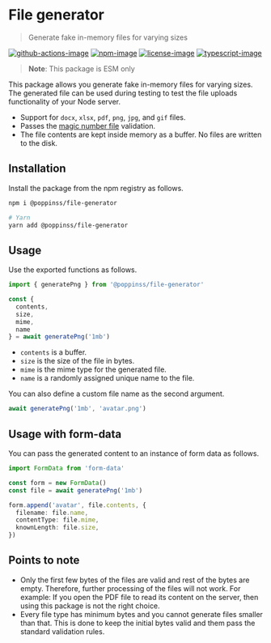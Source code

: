 # File generator
> Generate fake in-memory files for varying sizes

[![github-actions-image]][github-actions-url] [![npm-image]][npm-url] [![license-image]][license-url] [![typescript-image]][typescript-url]

> **Note**: This package is ESM only

This package allows you generate fake in-memory files for varying sizes. The generated file can be used during testing to test the file uploads functionality of your Node server.

- Support for `docx`, `xlsx`, `pdf`, `png`, `jpg`, and `gif` files.
- Passes the [magic number file](https://gist.github.com/leommoore/f9e57ba2aa4bf197ebc5) validation.
- The file contents are kept inside memory as a buffer. No files are written to the disk.

## Installation
Install the package from the npm registry as follows.

```sh
npm i @poppinss/file-generator

# Yarn
yarn add @poppinss/file-generator
```

## Usage
Use the exported functions as follows.

```ts
import { generatePng } from '@poppinss/file-generator'

const {
  contents,
  size,
  mime,
  name
} = await generatePng('1mb')
```

- `contents` is a buffer.
- `size` is the size of the file in bytes.
- `mime` is the mime type for the generated file.
- `name` is a randomly assigned unique name to the file.

You can also define a custom file name as the second argument.

```ts
await generatePng('1mb', 'avatar.png')
```

## Usage with form-data
You can pass the generated content to an instance of form data as follows.

```ts
import FormData from 'form-data'

const form = new FormData()
const file = await generatePng('1mb')

form.append('avatar', file.contents, {
  filename: file.name,
  contentType: file.mime,
  knownLength: file.size,
})
```

## Points to note

- Only the first few bytes of the files are valid and rest of the bytes are empty. Therefore, further processing of the files will not work. For example: If you open the PDF file to read its content on the server, then using this package is not the right choice.
- Every file type has minimum bytes and you cannot generate files smaller than that. This is done to keep the initial bytes valid and them pass the standard validation rules.

[github-actions-image]: https://img.shields.io/github/workflow/status/poppinss/file-generator/test?style=for-the-badge
[github-actions-url]: https://github.com/poppinss/file-generator/actions/workflows/test.yml "github-actions"

[npm-image]: https://img.shields.io/npm/v/@poppinss/file-generator.svg?style=for-the-badge&logo=npm
[npm-url]: https://npmjs.org/package/@poppinss/file-generator "npm"

[license-image]: https://img.shields.io/npm/l/@poppinss/file-generator?color=blueviolet&style=for-the-badge
[license-url]: LICENSE.md "license"

[typescript-image]: https://img.shields.io/badge/Typescript-294E80.svg?style=for-the-badge&logo=typescript
[typescript-url]:  "typescript"

